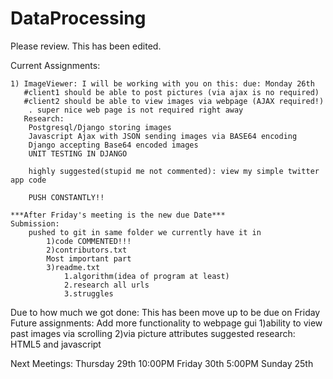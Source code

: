 # DataProcessing

Please review. This has been edited.

Current Assignments:
	
	1) ImageViewer: I will be working with you on this: due: Monday 26th
	   #client1 should be able to post pictures (via ajax is no required)
	   #client2 should be able to view images via webpage (AJAX required!)
	   	. super nice web page is not required right away
	   Research:
		Postgresql/Django storing images
		Javascript Ajax with JSON sending images via BASE64 encoding
		Django accepting Base64 encoded images
		UNIT TESTING IN DJANGO

		highly suggested(stupid me not commented): view my simple twitter app code
		
		PUSH CONSTANTLY!!
	
	***After Friday's meeting is the new due Date***
	Submission:
		pushed to git in same folder we currently have it in
			1)code COMMENTED!!!
			2)contributors.txt
			Most important part
			3)readme.txt
				1.algorithm(idea of program at least)
				2.research all urls
				3.struggles
Due to how much we got done: This has been move up to be due on Friday
Future assignments:
	Add more functionality to webpage gui
		1)ability to view past images via scrolling
		2)via picture attributes
		suggested research:
			HTML5 and javascript

Next Meetings:
	Thursday 29th 10:00PM
	Friday 30th 5:00PM
	Sunday 25th
